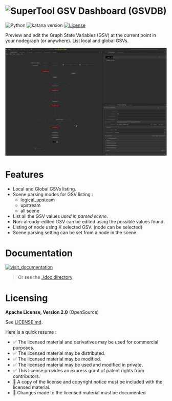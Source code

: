 # ![SuperTool](https://img.shields.io/badge/SuperTool-333333?labelColor=blueviolet) GSV Dashboard (GSVDB)

![Python](https://img.shields.io/badge/Python-2+-4f4f4f?labelColor=FED142&logo=python)
![katana version](https://img.shields.io/badge/Katana-4.0+-4f4f4f?labelColor=111111&logo=katana&logoColor=FCB123)
[![License](https://img.shields.io/badge/⚖_license-Apache_2.0-4f4f4f?labelColor=blue)](LICENSE.md)


Preview and edit the Graph State Variables (GSV) at the current point in your
nodegraph (or anywhere). List local and global GSVs.

![demo gif](./doc/img/demo.gif)

# Features

- Local and Global GSVs listing.
- Scene parsing modes for GSV listing :
  - logical_upsteam
  - upstream
  - all scene
- List all the GSV values *used in parsed scene*.
- Non-already-edited GSV can be edited using the possible values found.
- Listing of node using X selected GSV. (node can be selected)
- Scene parsing setting can be set from a node in the scene.

# Documentation

[![visit_documentation](https://img.shields.io/badge/visit_documentation-blue)](doc/INDEX.md)


> Or see the [./doc directory](doc).


# Licensing 

**Apache License, Version 2.0** (OpenSource)

See [LICENSE.md](./LICENSE.md).

Here is a quick resume :

- ✅ The licensed material and derivatives may be used for commercial purposes.
- ✅ The licensed material may be distributed.
- ✅ The licensed material may be modified.
- ✅ The licensed material may be used and modified in private.
- ✅ This license provides an express grant of patent rights from contributors.
- 📏 A copy of the license and copyright notice must be included with the licensed material.
- 📏 Changes made to the licensed material must be documented

